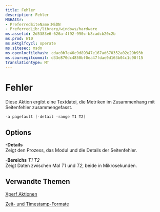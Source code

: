 ```yaml
---
title: Fehler
description: Fehler
MSHAttr:
- PreferredSiteName:MSDN
- PreferredLib:/library/windows/hardware
ms.assetid: 2d5383e6-626a-4f92-990c-b8cadcb20c2b
ms.prod: W10
ms.mktglfcycl: operate
ms.sitesec: msdn
ms.openlocfilehash: cdac0b7e46c9d89347e167ad670352a02e29b93b
ms.sourcegitcommit: d33e870dc4850bf0ea47fdae0d163b04c1c90f15
translationtype: MT
---
```

# <a name="pagefault"></a>Fehler


Diese Aktion ergibt eine Textdatei, die Metriken im Zusammenhang mit Seitenfehler zusammengefasst.

``` syntax
-a pagefault [-detail -range T1 T2]
```

## <a name="options"></a>Options


<a href="" id="-detail"></a>**-Details**  
Zeigt den Prozess, das Modul und die Details der Seitenfehler.

<a href="" id="-ranget1-t2"></a>**-Bereichs** *T1 T2*  
Zeigt Daten zwischen Mal *T1* und *T2*, beide in Mikrosekunden.

## <a name="related-topics"></a>Verwandte Themen


[Xperf Aktionen](xperf-actions.md)

[Zeit- und Timestamp-Formate](time-and-timestamp-formats.md)

 

 








